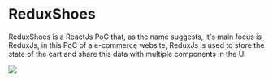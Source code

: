 # ReduxShoes

ReduxShoes is a ReactJs PoC that, as the name suggests, it's main focus is ReduxJs, in this PoC of a e-commerce website, ReduxJs is used to store the state of the cart and share this data with multiple components in the UI

<img src="https://i.imgur.com/FoWFNnF.gif"/>
